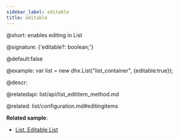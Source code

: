 ```yaml
---
sidebar_label: editable
title: editable
---          
```


@short: enables editing in List

@signature: {'editable?: boolean;'}

@default:false

@example: 
var list = new dhx.List("list_container", {editable:true});



@descr: 


@relatedapi:
list/api/list_edititem_method.md

@related: list/configuration.md#editingitems

**Related sample**:
- [List. Editable List](https://snippet.dhtmlx.com/f26lfcai)
